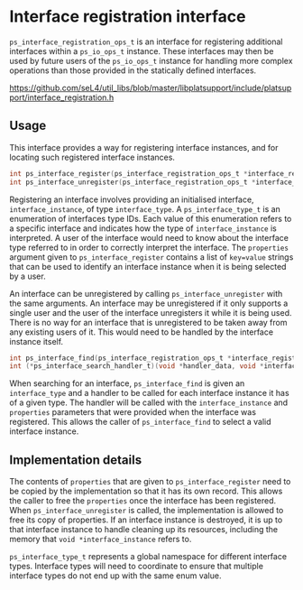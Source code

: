 <!--
  Copyright 2020, Data61, CSIRO (ABN 41 687 119 230)

  SPDX-License-Identifier: BSD-2-Clause
-->

# Interface registration interface

`ps_interface_registration_ops_t` is an interface for registering additional
interfaces within a `ps_io_ops_t` instance. These interfaces may then be used
by future users of the `ps_io_ops_t` instance for handling more complex
operations than those provided in the statically defined interfaces.

<https://github.com/seL4/util_libs/blob/master/libplatsupport/include/platsupport/interface_registration.h>

## Usage

This interface provides a way for registering interface instances, and for
locating such registered interface instances.

```c
int ps_interface_register(ps_interface_registration_ops_t *interface_registration_ops, ps_interface_type_t interface_type, void *interface_instance, char **properties)
int ps_interface_unregister(ps_interface_registration_ops_t *interface_registration_ops, ps_interface_type_t interface_type, void *interface_instance)
```

Registering an interface involves providing an initialised interface,
`interface_instance`, of type `interface_type`. A `ps_interface_type_t` is an
enumeration of interfaces type IDs.  Each value of this enumeration refers to a
specific interface and indicates how the type of `interface_instance` is
interpreted. A user of the interface would need to know about the interface
type referred to in order to correctly interpret the interface.  The
`properties` argument given to `ps_interface_register` contains a list of
`key=value` strings that can be used to identify an interface instance when it
is being selected by a user.

An interface can be unregistered by calling `ps_interface_unregister` with the
same arguments.  An interface may be unregistered if it only supports a single
user and the user of the interface unregisters it while it is being used. There
is no way for an interface that is unregistered to be taken away from any
existing users of it.  This would need to be handled by the interface instance
itself.

```c
int ps_interface_find(ps_interface_registration_ops_t *interface_registration_ops, ps_interface_type_t interface_type, ps_interface_search_handler_t handler, void *handler_data)
int (*ps_interface_search_handler_t)(void *handler_data, void *interface_instance, char **properties)
```

When searching for an interface, `ps_interface_find` is given an
`interface_type` and a handler to be called for each interface instance it has
of a given type.  The handler will be called with the `interface_instance` and
`properties` parameters that were provided when the interface was registered.
This allows the caller of `ps_interface_find` to select a valid interface
instance.

## Implementation details

The contents of `properties` that are given to `ps_interface_register` need to
be copied by the implementation so that it has its own record. This allows the
caller to free the `properties` once the interface has been registered.  When
`ps_interface_unregister` is called, the implementation is allowed to free its
copy of properties. If an interface instance is destroyed, it is up to that
interface instance to handle cleaning up its resources, including the memory
that `void *interface_instance` refers to.

`ps_interface_type_t` represents a global namespace for different interface
types. Interface types will need to coordinate to ensure that multiple
interface types do not end up with the same enum value.

